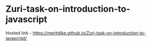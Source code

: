 # Zuri-task-on-introduction-to-javascript


Hosted link - https://meritdike.github.io/Zuri-task-on-introduction-to-javascript/
